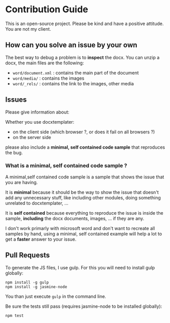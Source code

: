 # Contribution Guide

This is an open-source project. Please be kind and have a positive attitude. You are not my client.

## How can you solve an issue by your own

The best way to debug a problem is to **inspect** the docx. You can unzip a docx, the main files are the following:

 * `word/document.xml` : contains the main part of the document
 * `word/media/` : contains the images
 * `word/_rels/` : contains the link to the images, other media

## Issues

Please give information about:

Whether you use docxtemplater:

 - on the client side (which browser ?, or does it fail on all browsers ?)
 - on the server side

please also include a **minimal, self contained code sample** that reproduces the bug.

### What is a minimal, self contained code sample ?

A minimal,self contained code sample is a sample that shows the issue that you are having.

It is **minimal** because it should be the way to show the issue that doesn't add any unnecessary stuff, like including other modules, doing something unrelated to docxtemplater, ...

It is **self contained** because everything to reproduce the issue is inside the sample, **including** the docx documents, images, ... if they are any. 

I don't work primarly with microsoft word and don't want to recreate all samples by hand, using a minimal, self contained example will help a lot to get a **faster** answer to your issue.

## Pull Requests

To generate the JS files, I use gulp. For this you will need to install gulp globally:

    npm install -g gulp
    npm install -g jasmine-node

You than just execute `gulp` in the command line.

Be sure the tests still pass (requires jasmine-node to be installed globally):

    npm test
